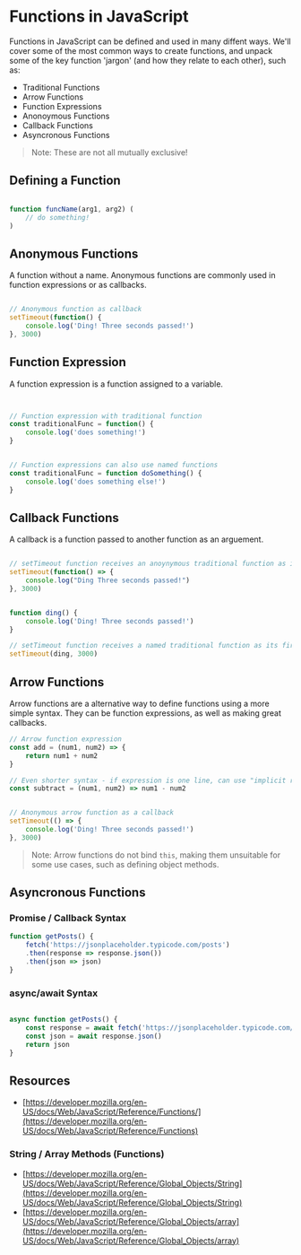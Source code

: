 # Functions in JavaScript

Functions in JavaScript can be defined and used in many diffent ways. We'll cover some of the most common ways to create functions, and unpack some of the key function 'jargon' (and how they relate to each other), such as:

- Traditional Functions
- Arrow Functions
- Function Expressions
- Anonoymous Functions
- Callback Functions
- Asyncronous Functions

> Note: These are not all mutually exclusive!

## Defining a Function

``` js

function funcName(arg1, arg2) (
    // do something!
)

```

## Anonymous Functions

A function without a name. Anonymous functions are commonly used in function expressions or as callbacks. 

``` js 

// Anonymous function as callback
setTimeout(function() {
    console.log('Ding! Three seconds passed!')
}, 3000)

```

## Function Expression

A function expression is a function assigned to a variable.

``` js


// Function expression with traditional function
const traditionalFunc = function() {
    console.log('does something!')
}


// Function expressions can also use named functions
const traditionalFunc = function doSomething() {
    console.log('does something else!')
}

```

## Callback Functions

A callback is a function passed to another function as an arguement. 

``` js 

// setTimeout function receives an anoynymous traditional function as its first argument
setTimeout(function() => {
    console.log("Ding Three seconds passed!")
}, 3000)

```

``` js

function ding() {
    console.log('Ding! Three seconds passed!')
}

// setTimeout function receives a named traditional function as its first argument
setTimeout(ding, 3000)

```

## Arrow Functions

Arrow functions are a alternative way to define functions using a more simple syntax. They can be function expressions, as well as making great callbacks. 

``` js 
// Arrow function expression
const add = (num1, num2) => {
    return num1 + num2
}

// Even shorter syntax - if expression is one line, can use "implicit return"
const subtract = (num1, num2) => num1 - num2


// Anonymous arrow function as a callback
setTimeout(() => {
    console.log('Ding! Three seconds passed!')
}, 3000)

```
> Note: Arrow functions do not bind `this`, making them unsuitable for some use cases, such as defining object methods.

## Asyncronous Functions

### Promise / Callback Syntax

``` js
function getPosts() {
    fetch('https://jsonplaceholder.typicode.com/posts')
    .then(response => response.json())
    .then(json => json)
}
```

### async/await Syntax

``` js

async function getPosts() {
    const response = await fetch('https://jsonplaceholder.typicode.com/posts')
    const json = await response.json()
    return json
}
```

## Resources

* [https://developer.mozilla.org/en-US/docs/Web/JavaScript/Reference/Functions/](https://developer.mozilla.org/en-US/docs/Web/JavaScript/Reference/Functions)

### String / Array Methods (Functions)
* [https://developer.mozilla.org/en-US/docs/Web/JavaScript/Reference/Global_Objects/String](https://developer.mozilla.org/en-US/docs/Web/JavaScript/Reference/Global_Objects/String)
* [https://developer.mozilla.org/en-US/docs/Web/JavaScript/Reference/Global_Objects/array](https://developer.mozilla.org/en-US/docs/Web/JavaScript/Reference/Global_Objects/array)